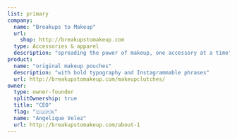 ```yaml
---
list: primary
company:
  name: "Breakups to Makeup"
  url:
    shop: http://breakupstomakeup.com
  type: Accessories & apparel
  description: "spreading the power of makeup, one accessory at a time"
product:
  name: "original makeup pouches"
  description: "with bold typography and Instagrammable phrases"
  url: http://breakupstomakeup.com/makeupclutches/
owner:
  type: owner-founder
  splitOwnership: true
  title: "CEO"
  flag: "🇨🇺🇵🇷"
  name: "Angelique Velez"
  url: http://breakupstomakeup.com/about-1
---
```

